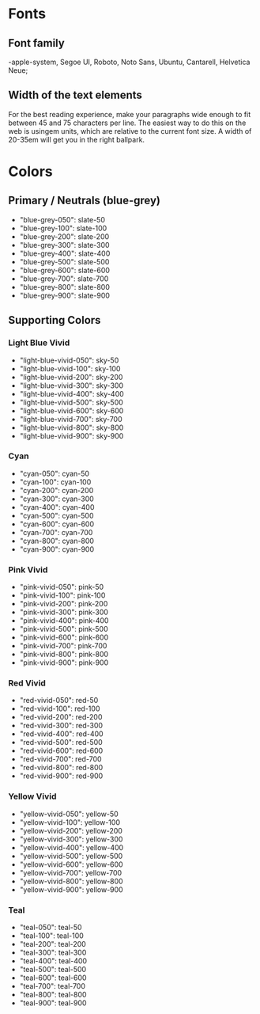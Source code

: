 # Fonts

## Font family
-apple-system, Segoe UI, Roboto, Noto Sans, Ubuntu, Cantarell, Helvetica Neue;

## Width of the text elements
For the best reading experience, make your paragraphs wide enough to fit
between 45 and 75 characters per line. The easiest way to do this on the
web is usingem units, which are relative to the current font size. A width of
20-35em will get you in the right ballpark.


# Colors

## Primary / Neutrals (blue-grey)
- "blue-grey-050": slate-50
- "blue-grey-100": slate-100
- "blue-grey-200": slate-200
- "blue-grey-300": slate-300
- "blue-grey-400": slate-400
- "blue-grey-500": slate-500
- "blue-grey-600": slate-600
- "blue-grey-700": slate-700
- "blue-grey-800": slate-800
- "blue-grey-900": slate-900

## Supporting Colors

### Light Blue Vivid
- "light-blue-vivid-050": sky-50
- "light-blue-vivid-100": sky-100
- "light-blue-vivid-200": sky-200
- "light-blue-vivid-300": sky-300
- "light-blue-vivid-400": sky-400
- "light-blue-vivid-500": sky-500
- "light-blue-vivid-600": sky-600
- "light-blue-vivid-700": sky-700
- "light-blue-vivid-800": sky-800
- "light-blue-vivid-900": sky-900

### Cyan
- "cyan-050": cyan-50
- "cyan-100": cyan-100
- "cyan-200": cyan-200
- "cyan-300": cyan-300
- "cyan-400": cyan-400
- "cyan-500": cyan-500
- "cyan-600": cyan-600
- "cyan-700": cyan-700
- "cyan-800": cyan-800
- "cyan-900": cyan-900

### Pink Vivid
- "pink-vivid-050": pink-50
- "pink-vivid-100": pink-100
- "pink-vivid-200": pink-200
- "pink-vivid-300": pink-300
- "pink-vivid-400": pink-400
- "pink-vivid-500": pink-500
- "pink-vivid-600": pink-600
- "pink-vivid-700": pink-700
- "pink-vivid-800": pink-800
- "pink-vivid-900": pink-900

### Red Vivid
- "red-vivid-050": red-50
- "red-vivid-100": red-100
- "red-vivid-200": red-200
- "red-vivid-300": red-300
- "red-vivid-400": red-400
- "red-vivid-500": red-500
- "red-vivid-600": red-600
- "red-vivid-700": red-700
- "red-vivid-800": red-800
- "red-vivid-900": red-900

### Yellow Vivid
- "yellow-vivid-050": yellow-50
- "yellow-vivid-100": yellow-100
- "yellow-vivid-200": yellow-200
- "yellow-vivid-300": yellow-300
- "yellow-vivid-400": yellow-400
- "yellow-vivid-500": yellow-500
- "yellow-vivid-600": yellow-600
- "yellow-vivid-700": yellow-700
- "yellow-vivid-800": yellow-800
- "yellow-vivid-900": yellow-900

### Teal
- "teal-050": teal-50
- "teal-100": teal-100
- "teal-200": teal-200
- "teal-300": teal-300
- "teal-400": teal-400
- "teal-500": teal-500
- "teal-600": teal-600
- "teal-700": teal-700
- "teal-800": teal-800
- "teal-900": teal-900